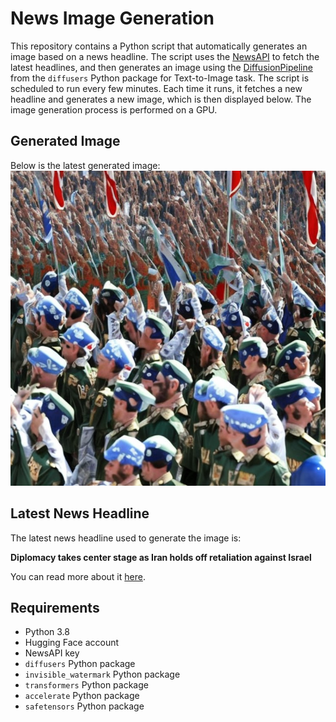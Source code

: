 # News Image Generation
This repository contains a Python script that automatically generates an image based on a news headline. The script uses the [NewsAPI](https://newsapi.org/) to fetch the latest headlines, and then generates an image using the [DiffusionPipeline](https://github.com/huggingface/diffusers) from the `diffusers` Python package for Text-to-Image task.
The script is scheduled to run every few minutes. Each time it runs, it fetches a new headline and generates a new image, which is then displayed below. The image generation process is performed on a GPU.

## Generated Image
Below is the latest generated image:
![Generated Image](image.png)

## Latest News Headline
The latest news headline used to generate the image is:

**Diplomacy takes center stage as Iran holds off retaliation against Israel**

You can read more about it [here](https://news.google.com/rss/articles/CBMipgFBVV95cUxPZ0RQOVNreHpwSlZyYTFodHV3OVFVZU5sT2JoYlM5OWJpWDBjWW00UVVJdk5PTDJKYUMzaWxTVjlSc3dOQnl4cXdTaDRleE9LR0hId1hSUUZIdmZOemFLR3ExN19EWVlWMndSRTU3aGxkMm9kYjdiSzhPSGQ2d2kxMy1STTB3TWszWkdycWhsMkpFOXV2Wm5JVlV0cXdkNjJQVGp3ejlR0gGrAUFVX3lxTE9tT0pwUVdIMmNyckJPU0YtZ0g0TDhtNTF1c3l3b2JzVGlsb1pSbUthT0puSkFLS250dHZwS0RScDNZRHI1Yi1nWTRGOW5mUXdIc3g5UWcySUFxbHJYMEZlelZSR1RXSWZ1eVBWNXJYakpRcHZvb1pCWmNycUJTTExfRmFLQ083eHBXTzBiY3g3eFFnMjE3LS1JM1FrMXFFTnVoN1ZmUDFnQ1NUNA?oc=5).

## Requirements
- Python 3.8
- Hugging Face account
- NewsAPI key
- `diffusers` Python package
- `invisible_watermark` Python package
- `transformers` Python package
- `accelerate` Python package
- `safetensors` Python package
